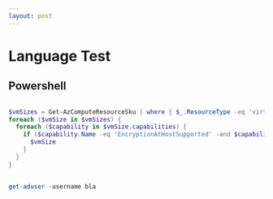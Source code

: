 ```yaml
---
layout: post
---
```


# Language Test

## Powershell

```powershell

$vmSizes = Get-AzComputeResourceSku | where { $_.ResourceType -eq 'virtualMachines' -and $_.Locations.Contains('westeurope') }
foreach ($vmSize in $vmSizes) {
  foreach ($capability in $vmSize.capabilities) {
    if ($capability.Name -eq 'EncryptionAtHostSupported' -and $capability.Value -eq 'true') {
      $vmSize
    }
  }
}
```

```powershell

get-aduser -username bla

```
